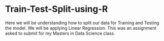 # Train-Test-Split-using-R
Here we will be understanding how to split our data for Training and Testing the model. We will be applying Linear Regression. This was an assignment asked to submit for my Masters in Data Science class.
